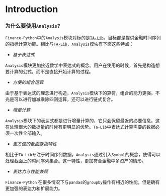 # Introduction

### 为什么要使用``Analysis``?

``Finance-Python``中的``Analysis``模块对标的是[``TA-Lib``](http://ta-lib.org/)，目标都是提供金融时间序列的指标计算功能。相比与``TA-Lib``，``Analysis``模块有下面这些特点：

* *基于表达式*

``Analysis``模块更加接近数学中表达式的概念。用户在使用的时候，首先是构造想要计算的公式，而不是直接开始计算的过程。

* *方便的组合运算*

由于基于表达式的理念进行构造，``Analysis``模块下的算符，组合的能力更强。不光是可以进行加减乘除四则运算，还可以进行链式复合。

* *增量计算*

``Analysis``模块下的表达式都是进行增量计算的，它只会保留最近的必要信息。这在处理很大的数据量的时候有更明显的优势。``Ta-Lib``中表达式计算需要的数据必须一次性全部输入。

* *更方便的截面数据特性*

相比于``TA-Lib``专注于时间序列数据，``Analysis``通过引入``Symbol``的概念，使得可以处理截面上的时间序列集合。这一特性，更加符合金融中多资产的情形。

* *表达力与性能兼顾*

``Finance-Python`` 在很多情况下与``pandas``的``groupby``操作有相近的性能，但是确有更加强的表达力和扩展能力。
